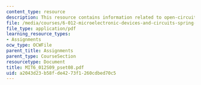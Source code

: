 ```yaml
---
content_type: resource
description: This resource contains information related to open-circuit time.
file: /media/courses/6-012-microelectronic-devices-and-circuits-spring-2009/a2043d23b58fde4273f1260cdbed70c5_MIT6_012S09_pset08.pdf
file_type: application/pdf
learning_resource_types:
- Assignments
ocw_type: OCWFile
parent_title: Assignments
parent_type: CourseSection
resourcetype: Document
title: MIT6_012S09_pset08.pdf
uid: a2043d23-b58f-de42-73f1-260cdbed70c5
---
```

